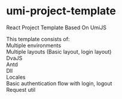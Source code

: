# umi-project-template
React Project Template Based On UmiJS

This template consists of:\
Multiple environments\
Multiple layouts (Basic layout, login layout)\
DvaJS\
Antd\
Dll\
Locales\
Basic authentication flow with login, logout\
Request util
